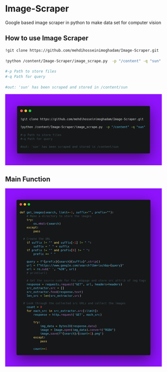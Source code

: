 # Image-Scraper
Google based image scraper in python to make data set for computer vision

## How to use Image Scraper


```sh
!git clone https://github.com/mehdihosseinimoghadam/Image-Scraper.git

!python /content/Image-Scraper/image_scrape.py  -p "/content" -q "sun"

#-p Path to store files
#-q Path for query

#out: 'sun' has been scraped and stored in /content/sun

```
    
 
<p align="center">
  <img src="How_to_use.png" alt="Size Limit CLI" width="738">
</p>



## Main Function

<p align="center">
  <img src="Main.png" alt="Size Limit CLI" width="738">
</p>
